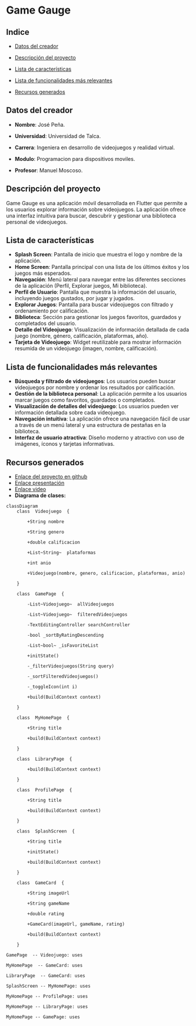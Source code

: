 
# Game Gauge

## Indice

- [Datos del creador](#datos-del-creador)

- [Descripción del proyecto](#descripción-del-proyecto)

- [Lista de características](#lista-de-características)
- [Lista de funcionalidades más relevantes](#lista-de-funcionalidades-más-relevantes)
- [Recursos generados](#recursos-generados)

## Datos del creador

- **Nombre**: José Peña.

- **Universidad**: Universidad de Talca.

- **Carrera**: Ingeniera en desarrollo de videojuegos y realidad virtual.

- **Modulo**: Programacion para dispositivos moviles.

- **Profesor**: Manuel Moscoso.


## Descripción del proyecto 
Game Gauge es una aplicación móvil desarrollada en Flutter que permite a los usuarios explorar información sobre videojuegos. La aplicación ofrece una interfaz intuitiva para buscar, descubrir y gestionar una biblioteca personal de videojuegos. 
## Lista de características 
- **Splash Screen**: Pantalla de inicio que muestra el logo y nombre de la aplicación. 
- **Home Screen**: Pantalla principal con una lista de los últimos éxitos y los juegos más esperados. 
- **Navegación**: Menú lateral para navegar entre las diferentes secciones de la aplicación (Perfil, Explorar juegos, Mi biblioteca). 
- **Perfil de Usuario**: Pantalla que muestra la información del usuario, incluyendo juegos gustados, por jugar y jugados. 
- **Explorar Juegos**: Pantalla para buscar videojuegos con filtrado y ordenamiento por calificación. 
- **Biblioteca**: Sección para gestionar los juegos favoritos, guardados y completados del usuario. 
- **Detalle del Videojuego**: Visualización de información detallada de cada juego (nombre, género, calificación, plataformas, año). 
- **Tarjeta de Videojuego**: Widget reutilizable para mostrar información resumida de un videojuego (imagen, nombre, calificación). 
## Lista de funcionalidades más relevantes 
- **Búsqueda y filtrado de videojuegos**: Los usuarios pueden buscar videojuegos por nombre y ordenar los resultados por calificación. 
- **Gestión de la biblioteca personal**: La aplicación permite a los usuarios marcar juegos como favoritos, guardados o completados. 
- **Visualización de detalles del videojuego**: Los usuarios pueden ver información detallada sobre cada videojuego. 
- **Navegación intuitiva**: La aplicación ofrece una navegación fácil de usar a través de un menú lateral y una estructura de pestañas en la biblioteca. 
- **Interfaz de usuario atractiva**: Diseño moderno y atractivo con uso de imágenes, íconos y tarjetas informativas. 
## Recursos generados 
- [Enlace del proyecto en github](https://github.com/xWTomasWx/VideogameRating)
- [Enlace presentación](https://drive.google.com/file/d/1X0jYLj_HepNChIGcx9ltIi3TE5Sxsyjs/view?usp=sharing)
- [Enlace video](https://youtu.be/XZcuN1ufnz8)
- **Diagrama de clases:**
``` mermaid 
classDiagram
    class  Videojuego  {

        +String nombre

        +String genero

        +double calificacion

        +List~String~  plataformas

        +int anio

        +Videojuego(nombre, genero, calificacion, plataformas, anio)

    }

    class  GamePage  {

        -List~Videojuego~  allVideojuegos

        -List~Videojuego~  filteredVideojuegos

        -TextEditingController searchController

        -bool _sortByRatingDescending

        -List~bool~ _isFavoriteList

        +initState()

        -_filterVideojuegos(String query)

        -_sortFilteredVideojuegos()

        -_toggleIcon(int i)

        +build(BuildContext context)

    }

    class  MyHomePage  {

        +String title

        +build(BuildContext context)

    }

    class  LibraryPage  {

        +build(BuildContext context)

    }

    class  ProfilePage  {

        +String title

        +build(BuildContext context)

    }

    class  SplashScreen  {

        +String title

        +initState()

        +build(BuildContext context)

    }

    class  GameCard  {

        +String imageUrl

        +String gameName

        +double rating

        +GameCard(imageUrl, gameName, rating)

        +build(BuildContext context)

    }

GamePage  -- Videojuego: uses

MyHomePage  -- GameCard: uses

LibraryPage  -- GameCard: uses

SplashScreen -- MyHomePage: uses

MyHomePage -- ProfilePage: uses

MyHomePage -- LibraryPage: uses

MyHomePage -- GamePage: uses
```
